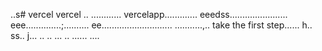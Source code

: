 ..s# vercel
vercel
..
............
vercelapp.............
eeedss.......................
eee..............;..........
 ee............................
...........,..
 take the first step......
h..
ss..
j...
..
..
...
..
......
....
